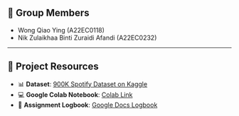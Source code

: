 ## 👥 Group Members

- Wong Qiao Ying (A22EC0118)
- Nik Zulaikhaa Binti Zuraidi Afandi (A22EC0232)

---

## 📂 Project Resources

- 📊 **Dataset**: [900K Spotify Dataset on Kaggle](https://www.kaggle.com/datasets/devdope/900k-spotify)
- 💻 **Google Colab Notebook**: [Colab Link](https://colab.research.google.com/drive/195WtU92RuX6so3w6lBtXNdQntwDj_rmk?usp=sharing)
- 📘 **Assignment Logbook**: [Google Docs Logbook](https://docs.google.com/document/d/1kHPzdrlHnGcFiWhbS9kZ4wsZAI8TMlyzq94FyRQA110/edit?usp=sharing)

